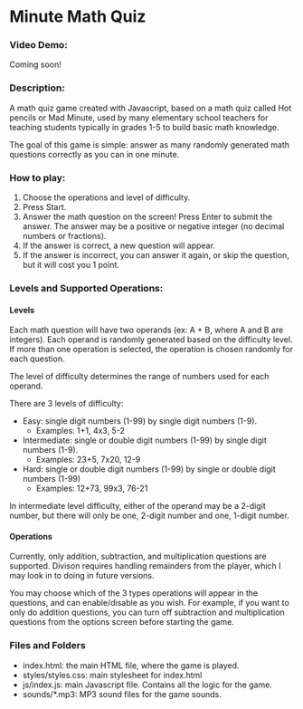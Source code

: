 # Minute Math Quiz

### Video Demo:
Coming soon!

### Description:
A math quiz game created with Javascript, based on a math quiz called Hot pencils or Mad Minute, used by many elementary school teachers for teaching students typically in grades 1-5 to build basic math knowledge.

The goal of this game is simple: answer as many randomly generated math questions correctly as you can in one minute.

### How to play:
1. Choose the operations and level of difficulty.
2. Press Start.
3. Answer the math question on the screen! Press Enter to submit the answer. The answer may be a positive or negative integer (no decimal numbers or fractions).
4. If the answer is correct, a new question will appear.
5. If the answer is incorrect, you can answer it again, or skip the question, but it will cost you 1 point.

### Levels and Supported Operations:
#### Levels
Each math question will have two operands (ex: A + B, where A and B are integers). Each operand is randomly generated based on the difficulty level. If more than one operation is selected, the operation is chosen randomly for each question.

The level of difficulty determines the range of numbers used for each operand. 

There are 3 levels of difficulty:
- Easy: single digit numbers (1-99) by single digit numbers (1-9). 
    - Examples: 1+1, 4x3, 5-2
- Intermediate: single or double digit numbers (1-99) by single digit numbers (1-9).
    - Examples: 23+5, 7x20, 12-9
- Hard: single or double digit numbers (1-99) by single or double digit numbers (1-99)
    - Examples: 12+73, 99x3, 76-21 

In intermediate level difficulty, either of the operand may be a 2-digit number, but there will only be one, 2-digit number and one, 1-digit number.

#### Operations
Currently, only addition, subtraction, and multiplication questions are supported. Divison requires handling remainders from the player, which I may look in to doing in future versions.

You may choose which of the 3 types operations will appear in the questions, and can enable/disable as you wish. For example, if you want to only do addition questions, you can turn off subtraction and multiplication questions from the options screen before starting the game.

### Files and Folders
- index.html: the main HTML file, where the game is played.
- styles/styles.css: main stylesheet for index.html
- js/index.js: main Javascript file. Contains all the logic for the game.
- sounds/*.mp3: MP3 sound files for the game sounds.





